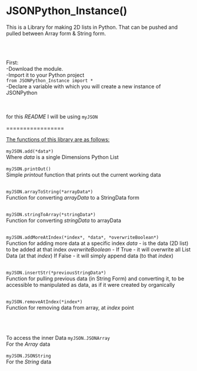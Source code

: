 # JSONPython_Instance()

This is a Library for making 2D lists in Python. That can be pushed and pulled between Array form & String form.

<br>
<br>

First:
<br>
-Download the module.
<br>
-Import it to your Python project
<br>
```from JSONPython_Instance import *```
<br>
-Declare a variable with which you will create a new instance of JSONPython

<br><br>
for this *README* I will be using ```myJSON```

=================

<u>The functions of this library are as follows:</u>
<br><br>
```myJSON.add(*data*)```
<br>
Where _data_ is a single Dimensions Python List
<br><br>
```myJSON.printOut()```
<br>
Simple _printout_ function that prints out the current working data
<br><br>

```myJSON.arrayToString(*arrayData*)``` 
<br>
Function for converting _arrayData_ to a StringData form
<br><br>

```myJSON.stringToArray(*stringData*)```
<br>
Function for converting _stringData_ to arrayData
<br><br>

```myJSON.addMoreAtIndex(*index*, *data*, *overwriteBoolean*)```
<br>
Function for adding more data at a specific index
_data_ - is the data (2D list) to be added at that index
_overwriteBoolean_ - If True - it will overwrite all List Data (at that *index*)
If False - it will simply append data (to that *index*)
<br><br>

```myJSON.insertStr(*previousStringData*)```
<br>
Function for pulling previous data (in String Form) and 
converting it, to be accessible to manipulated as data, 
as if it were created by organically
<br><br>

```myJSON.removeAtIndex(*index*)```
<br>
Function for removing data from array, at 
_index_ point

<br><br>
<br>
To access the inner Data
```myJSON.JSONArray```
<br>
For the _Array_ data
<br><br>
```myJSON.JSONString```
<br>
For the _String_ data

<br><br><br>



